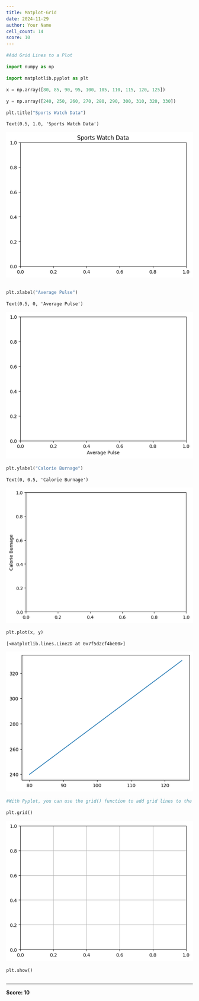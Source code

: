 ```yaml
---
title: Matplot-Grid
date: 2024-11-29
author: Your Name
cell_count: 14
score: 10
---
```


```python
#Add Grid Lines to a Plot
```


```python
import numpy as np
```


```python
import matplotlib.pyplot as plt

```


```python
x = np.array([80, 85, 90, 95, 100, 105, 110, 115, 120, 125])
```


```python
y = np.array([240, 250, 260, 270, 280, 290, 300, 310, 320, 330])
```


```python
plt.title("Sports Watch Data")
```




    Text(0.5, 1.0, 'Sports Watch Data')




    
![png](matplot-grid_files/matplot-grid_5_1.png)
    



```python

```


```python
plt.xlabel("Average Pulse")
```




    Text(0.5, 0, 'Average Pulse')




    
![png](matplot-grid_files/matplot-grid_7_1.png)
    



```python
plt.ylabel("Calorie Burnage")
```




    Text(0, 0.5, 'Calorie Burnage')




    
![png](matplot-grid_files/matplot-grid_8_1.png)
    



```python
plt.plot(x, y)
```




    [<matplotlib.lines.Line2D at 0x7f5d2cf4be00>]




    
![png](matplot-grid_files/matplot-grid_9_1.png)
    



```python
#With Pyplot, you can use the grid() function to add grid lines to the plot.
```


```python
plt.grid()
```


    
![png](matplot-grid_files/matplot-grid_11_0.png)
    



```python
plt.show()
```


```python

```


---
**Score: 10**
